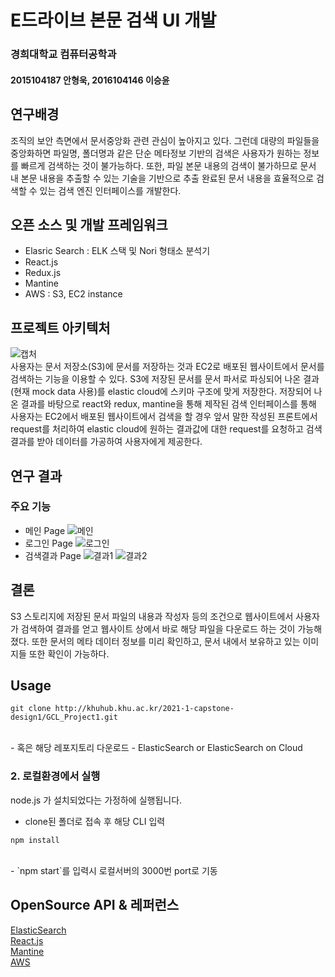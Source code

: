 # E드라이브 본문 검색 UI 개발

### 경희대학교 컴퓨터공학과 
#### 2015104187 안형욱, 2016104146 이승윤

## 연구배경
조직의 보안 측면에서 문서중앙화 관련 관심이 높아지고 있다. 그런데 대량의 파일들을 중앙화하면 파일명, 폴더명과 같은 단순 메타정보 기반의 검색은 사용자가 원하는 정보를 빠르게 검색하는 것이 불가능하다. 또한, 파일 본문 내용의 검색이 불가하므로 문서 내 본문 내용을 추출할 수 있는 기술을 기반으로 추출 완료된 문서 내용을 효율적으로 검색할 수 있는 검색 엔진 인터페이스를 개발한다.

## 오픈 소스 및 개발 프레임워크
- Elasric Search : ELK 스택 및 Nori 형태소 분석기
- React.js
- Redux.js
- Mantine
- AWS : S3, EC2 instance

## 프로젝트 아키텍처
![캡처](/uploads/52e5b80654c40a80509c33f3d936f659/캡처.PNG)
<br>
사용자는 문서 저장소(S3)에 문서를 저장하는 것과 EC2로 배포된 웹사이트에서 문서를 검색하는 기능을 이용할 수 있다.
S3에 저장된 문서를 문서 파서로 파싱되어 나온 결과(현재 mock data 사용)를 elastic cloud에 스키마 구조에 맞게 저장한다.
저장되어 나온 결과를 바탕으로 react와 redux, mantine을 통해 제작된 검색 인터페이스를 통해 사용자는 EC2에서 배포된 웹사이트에서 검색을 할 경우 앞서 말한 작성된 프론트에서 request를 처리하여 elastic cloud에 원하는 결과값에 대한 request를 요청하고 검색 결과를 받아 데이터를 가공하여 사용자에게 제공한다.

## 연구 결과
### 주요 기능
- 메인 Page
![메인](/uploads/a655f75f01aff97dbfece34c198bd325/메인.PNG)
- 로그인 Page
![로그인](/uploads/15b294a20d67aeb922c26a284100ebac/로그인.PNG)
- 검색결과 Page
![결과1](/uploads/b7157f3834075ef33b6fa3bfde414803/결과1.PNG)
![결과2](/uploads/6f0d8fa2da1c411f7aa23844301d5d02/결과2.PNG)

## 결론
S3 스토리지에 저장된 문서 파일의 내용과 작성자 등의 조건으로 웹사이트에서 사용자가 검색하여 결과를 얻고 웹사이트 상에서 바로 해당 파일을 다운로드 하는 것이 가능해졌다. 또한 문서의 메타 데이터 정보를 미리 확인하고, 문서 내에서 보유하고 있는 이미지들 또한 확인이 가능하다.

## Usage
```
git clone http://khuhub.khu.ac.kr/2021-1-capstone-design1/GCL_Project1.git
```
<br>
- 혹은 해당 레포지토리 다운로드
- ElasticSearch or ElasticSearch on Cloud

### 2. 로컬환경에서 실행
node.js 가 설치되었다는 가정하에 실행됩니다.<br>
- clone된 폴더로 접속 후 해당 CLI 입력<br>
```
npm install
```
<br>
- `npm start`를 입력시 로컬서버의 3000번 port로 기동

## OpenSource API & 레퍼런스
[ElasticSearch](https://www.elastic.co/kr/) <br>
[React.js](https://ko.reactjs.org/)  <br>
[Mantine](https://mantine.dev/) <br>
[AWS](https://aws.amazon.com/ko/sdk-for-node-js/) <br>

